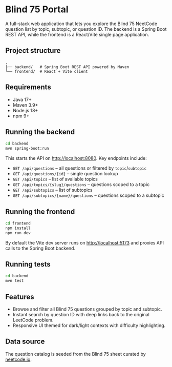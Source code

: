 # Blind 75 Portal

A full-stack web application that lets you explore the Blind 75 NeetCode question list by topic, subtopic, or question ID. The backend is a Spring Boot REST API, while the frontend is a React/Vite single page application.

## Project structure

```
.
├── backend/   # Spring Boot REST API powered by Maven
└── frontend/  # React + Vite client
```

## Requirements

- Java 17+
- Maven 3.9+
- Node.js 18+
- npm 9+

## Running the backend

```bash
cd backend
mvn spring-boot:run
```

This starts the API on [http://localhost:8080](http://localhost:8080). Key endpoints include:

- `GET /api/questions` – all questions or filtered by `topic`/`subtopic`
- `GET /api/questions/{id}` – single question lookup
- `GET /api/topics` – list of available topics
- `GET /api/topics/{slug}/questions` – questions scoped to a topic
- `GET /api/subtopics` – list of subtopics
- `GET /api/subtopics/{name}/questions` – questions scoped to a subtopic

## Running the frontend

```bash
cd frontend
npm install
npm run dev
```

By default the Vite dev server runs on [http://localhost:5173](http://localhost:5173) and proxies API calls to the Spring Boot backend.

## Running tests

```bash
cd backend
mvn test
```

## Features

- Browse and filter all Blind 75 questions grouped by topic and subtopic.
- Instant search by question ID with deep links back to the original LeetCode problem.
- Responsive UI themed for dark/light contexts with difficulty highlighting.

## Data source

The question catalog is seeded from the Blind 75 sheet curated by [neetcode.io](https://neetcode.io/).
